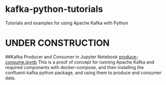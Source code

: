 # kafka-python-tutorials
Tutorials and examples for using Apache Kafka with Python

# UNDER CONSTRUCTION

##Kafka Producer and Consumer in Jupyter Notebook
[produce-consume.ipynb](produce-consume.ipynb)
This is a proof of concept for running Apache Kafka and required components with docker-compose, and then installing the confluent-kafka python package, and using them to produce and consumer data.
